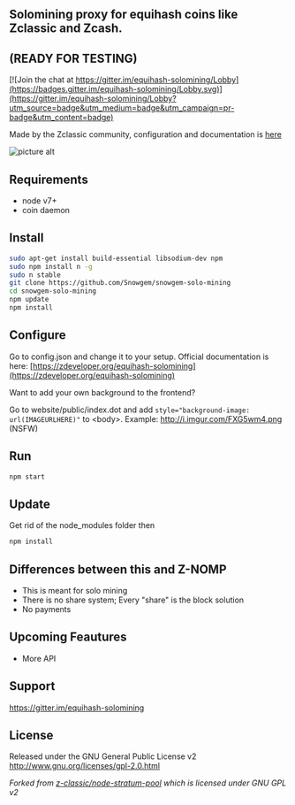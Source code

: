 ## Solomining proxy for equihash coins like Zclassic and Zcash.
## (READY FOR TESTING)

[![Join the chat at https://gitter.im/equihash-solomining/Lobby](https://badges.gitter.im/equihash-solomining/Lobby.svg)](https://gitter.im/equihash-solomining/Lobby?utm_source=badge&utm_medium=badge&utm_campaign=pr-badge&utm_content=badge)

Made by the Zclassic community, configuration and documentation is [here](https://zdeveloper.org/equihash-solomining)

![picture alt](http://i.imgur.com/xB9XdVF.png)

Requirements
------------
* node v7+
* coin daemon

Install
-------------

```bash
sudo apt-get install build-essential libsodium-dev npm
sudo npm install n -g
sudo n stable
git clone https://github.com/Snowgem/snowgem-solo-mining
cd snowgem-solo-mining
npm update
npm install
```

Configure
-------------
Go to config.json and change it to your setup. Official documentation is here: [https://zdeveloper.org/equihash-solomining](https://zdeveloper.org/equihash-solomining)

Want to add your own background to the frontend? 

Go to website/public/index.dot and add `style="background-image: url(IMAGEURLHERE)"` to \<body\>. Example: http://i.imgur.com/FXG5wm4.png (NSFW)

Run
------------
```bash
npm start
```

Update
-------------
Get rid of the node_modules folder then 
```bash
npm install
```

Differences between this and Z-NOMP
------------
* This is meant for solo mining
* There is no share system; Every "share" is the block solution
* No payments

Upcoming Feautures
-------------
* More API

Support
-------------
https://gitter.im/equihash-solomining

License
-------
Released under the GNU General Public License v2
http://www.gnu.org/licenses/gpl-2.0.html

_Forked from [z-classic/node-stratum-pool](https://github.com/z-classic/node-stratum-pool) which is licensed under GNU GPL v2_
